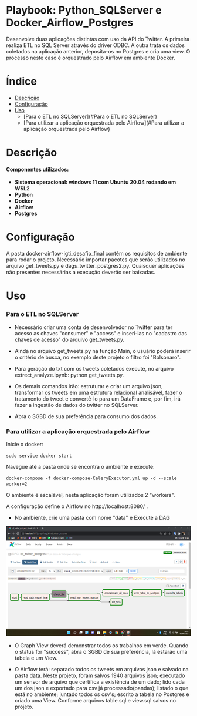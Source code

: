 # Playbook: Python_SQLServer e Docker_Airflow_Postgres

Desenvolve duas aplicações distintas com uso da API do Twitter. A primeira realiza ETL no SQL Server através do driver ODBC. A outra trata os dados coletados na aplicação anterior, deposita-os no Postgres e cria uma view. O processo neste caso é orquestrado pelo Airflow em ambiente Docker. 

# Índice
- [Descrição](#Descrição)
- [Configuração](#Configuração)
- [Uso](#Uso)
    - [Para o ETL no SQLServer](#Para o ETL no SQLServer)
    - [Para utilizar a aplicação orquestrada pelo Airflow](#Para utilizar a aplicação orquestrada pelo Airflow)

# Descrição
#### Componentes utilizados:
* **Sistema operacional: windows 11 com Ubuntu 20.04 rodando em WSL2**
* **Python**
* **Docker**
* **Airflow**
* **Postgres**


# Configuração
A pasta docker-airflow-igti_desafio_final contém os requisitos de ambiente para rodar o projeto.
Necessário importar pacotes que serão utilizados no arquivo get_tweets.py e dags_twitter_postgres2.py.
Quaisquer aplicações não presentes necessárias a execução deverão ser baixadas. 

# Uso
### Para o ETL no SQLServer

* Necessário criar uma conta de desenvolvedor no Twitter para ter acesso as chaves "consumer" e "access" e inserí-las no "cadastro das chaves de acesso" do arquivo get_tweets.py.

* Ainda no arquivo get_tweets.py na função Main, o usuário poderá inserir o critério de busca, no exemplo deste projeto o filtro foi "Bolsonaro".

* Para geração do txt com os tweets coletados execute, no arquivo extrect_analyze.ipynb:
    python get_tweets.py.

* Os demais comandos irão: estruturar e criar um arquivo json, transformar os tweets em uma estrutura relacional analisável, fazer o tratamento do tweet e convertê-lo para um DataFrame e, por fim, irá fazer a ingestão de dados do twitter no SQLServer. 

* Abra o SGBD de sua preferência para consumo dos dados.

### Para utilizar a aplicação orquestrada pelo Airflow

Inicie o docker:
    
    sudo service docker start

Navegue até a pasta onde se encontra o ambiente e execute:
    
    docker-compose -f docker-compose-CeleryExecutor.yml up -d --scale worker=2

O ambiente é escalável, nesta aplicação foram utilizados 2 "workers".

A configuração define o Airflow no http://localhost:8080/ .

* No ambiente, crie uma pasta com nome "data" e Execute a DAG

<p align="center">
<img src="https://github.com/LeandroRFausto/ETL_postgres_sqlserver_docker-Twitter/blob/main/tweet_postgres_airflow%20-%20docker/GraphView_dag.png" alt="Image" height="300" width="600"/>
</p>

* O Graph View deverá demonstrar todos os trabalhos em verde. Quando o status for "success", abra o SGBD de sua preferência, lá estarão uma tabela e um View.  

* O Airflow terá: separado todos os tweets em arquivos json e salvado na pasta data. Neste projeto, foram salvos 1940 arquivos json; executado um sensor de arquivo que certifica a existência de um dado; lido cada um dos json e exportado para csv já processado(pandas); listado o que está no ambiente; juntado todos os csv's; escrito a tabela no Postgres e criado uma View. Conforme arquivos table.sql e view.sql salvos no projeto.  
